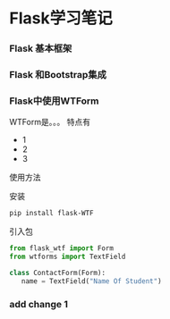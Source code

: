 # Flask学习笔记 #
### Flask 基本框架
### Flask 和Bootstrap集成
### Flask中使用WTForm
WTForm是。。。
特点有
+ 1
+ 2
+ 3

使用方法

安装
```bash
pip install flask-WTF
```

引入包
```python
from flask_wtf import Form
from wtforms import TextField

class ContactForm(Form):
   name = TextField("Name Of Student")
```  
### add change 1 
